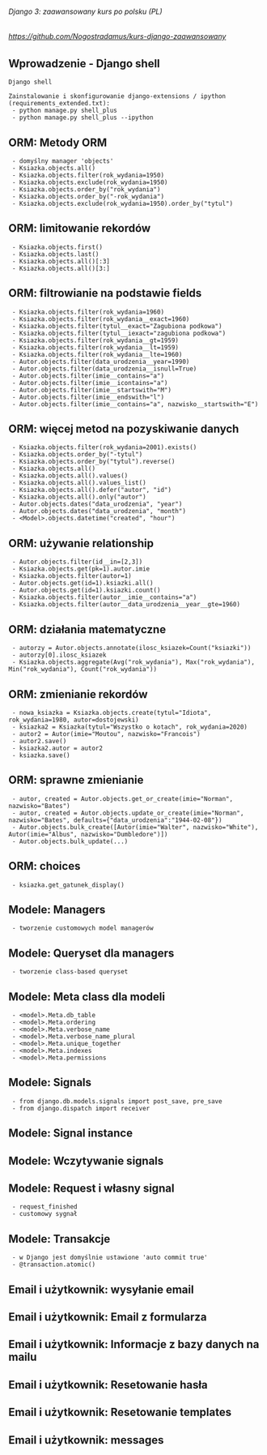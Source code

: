 ###### Django 3: zaawansowany kurs po polsku (PL)
###### https://github.com/Nogostradamus/kurs-django-zaawansowany




## Wprowadzenie - Django shell

```
Django shell

Zainstalowanie i skonfigurowanie django-extensions / ipython (requirements_extended.txt):
 - python manage.py shell_plus
 - python manage.py shell_plus --ipython
```

## ORM: Metody ORM

```
 - domyślny manager 'objects'
 - Ksiazka.objects.all()
 - Ksiazka.objects.filter(rok_wydania=1950)
 - Ksiazka.objects.exclude(rok_wydania=1950)
 - Ksiazka.objects.order_by("rok_wydania")
 - Ksiazka.objects.order_by("-rok_wydania")
 - Ksiazka.objects.exclude(rok_wydania=1950).order_by("tytul")
```


## ORM: limitowanie rekordów

```
 - Ksiazka.objects.first()
 - Ksiazka.objects.last()
 - Ksiazka.objects.all()[:3]
 - Ksiazka.objects.all()[3:]
```


## ORM: filtrowianie na podstawie fields
```
 - Ksiazka.objects.filter(rok_wydania=1960)
 - Ksiazka.objects.filter(rok_wydania__exact=1960)
 - Ksiazka.objects.filter(tytul__exact="Zagubiona podkowa")
 - Ksiazka.objects.filter(tytul__iexact="zagubiona podkowa")
 - Ksiazka.objects.filter(rok_wydania__gt=1959)
 - Ksiazka.objects.filter(rok_wydania__lt=1959)
 - Ksiazka.objects.filter(rok_wydania__lte=1960)
 - Autor.objects.filter(data_urodzenia__year=1990)
 - Autor.objects.filter(data_urodzenia__isnull=True)
 - Autor.objects.filter(imie__contains="a")
 - Autor.objects.filter(imie__icontains="a")
 - Autor.objects.filter(imie__startswith="M")
 - Autor.objects.filter(imie__endswith="l")
 - Autor.objects.filter(imie__contains="a", nazwisko__startswith="E")
```



## ORM: więcej metod na pozyskiwanie danych
```
 - Ksiazka.objects.filter(rok_wydania=2001).exists()
 - Ksiazka.objects.order_by("-tytul")
 - Ksiazka.objects.order_by("tytul").reverse()
 - Ksiazka.objects.all()
 - Ksiazka.objects.all().values()
 - Ksiazka.objects.all().values_list()
 - Ksiazka.objects.all().defer("autor", "id")
 - Ksiazka.objects.all().only("autor")
 - Autor.objects.dates("data_urodzenia", "year")
 - Autor.objects.dates("data_urodzenia", "month")
 - <Model>.objects.datetime("created", "hour")
```



## ORM: używanie relationship
```
 - Autor.objects.filter(id__in=[2,3])
 - Ksiazka.objects.get(pk=1).autor.imie
 - Ksiazka.objects.filter(autor=1)
 - Autor.objects.get(id=1).ksiazki.all()
 - Autor.objects.get(id=1).ksiazki.count()
 - Ksiazka.objects.filter(autor__imie__contains="a")
 - Ksiazka.objects.filter(autor__data_urodzenia__year__gte=1960)
```



## ORM: działania matematyczne
```
 - autorzy = Autor.objects.annotate(ilosc_ksiazek=Count("ksiazki"))
 - autorzy[0].ilosc_ksiazek
 - Ksiazka.objects.aggregate(Avg("rok_wydania"), Max("rok_wydania"), Min("rok_wydania"), Count("rok_wydania"))
```

## ORM: zmienianie rekordów
```
 - nowa_ksiazka = Ksiazka.objects.create(tytul="Idiota", rok_wydania=1980, autor=dostojewski)
 - ksiazka2 = Ksiazka(tytul="Wszystko o kotach", rok_wydania=2020)
 - autor2 = Autor(imie="Moutou", nazwisko="Francois")
 - autor2.save()
 - ksiazka2.autor = autor2
 - ksiazka.save()
```

## ORM: sprawne zmienianie
```
 - autor, created = Autor.objects.get_or_create(imie="Norman", nazwisko="Bates")
 - autor, created = Autor.objects.update_or_create(imie="Norman", nazwisko="Bates", defaults={"data_urodzenia":"1944-02-08"})
 - Autor.objects.bulk_create([Autor(imie="Walter", nazwisko="White"), Autor(imie="Albus", nazwisko="Dumbledore")])
 - Autor.objects.bulk_update(...)
```

## ORM: choices
```
 - ksiazka.get_gatunek_display()
```

## Modele: Managers
```
 - tworzenie customowych model managerów
```

## Modele: Queryset dla managers
```
 - tworzenie class-based queryset
```

## Modele: Meta class dla modeli
```
 - <model>.Meta.db_table
 - <model>.Meta.ordering
 - <model>.Meta.verbose_name
 - <model>.Meta.verbose_name_plural
 - <model>.Meta.unique_together
 - <model>.Meta.indexes
 - <model>.Meta.permissions
```


## Modele: Signals
```
 - from django.db.models.signals import post_save, pre_save
 - from django.dispatch import receiver
```

## Modele: Signal instance


## Modele: Wczytywanie signals

## Modele: Request i własny signal
```
 - request_finished
 - customowy sygnał
```

## Modele: Transakcje
```
 - w Django jest domyślnie ustawione 'auto commit true'
 - @transaction.atomic()
```

## Email i użytkownik: wysyłanie email
## Email i użytkownik: Email z formularza
## Email i użytkownik: Informacje z bazy danych na mailu
## Email i użytkownik: Resetowanie hasła

## Email i użytkownik: Resetowanie templates


## Email i użytkownik: messages
